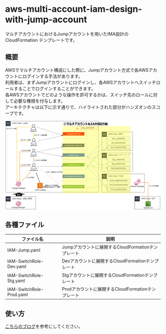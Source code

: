 # aws-multi-account-iam-design-with-jump-account
マルチアカウントにおけるJumpアカウントを用いたIMA設計の CloudFormation テンプレートです。

## 概要
AWSでマルチアカウント構成にした際に、Jumpアカウント方式で各AWSアカウントにログインする手法があります。  
利用者は、まずJumpアカウントにログインし、各AWSアカウントへスイッチロールすることでログインすることができます。  
各AWSアカウントでどのような操作を許可するかは、スイッチ先のロールに対して必要な権限を付与します。  
アーキテクチャは以下に示す通りで、ハイライトされた部分がハンズオンのスコープです。

![](./images/jump-account-architecture.png)

## 各種ファイル

| ファイル名 | 説明 |
| ------------- | ------------- |
| IAM-Jump.yaml | Jumpアカウントに展開するCloudFormationテンプレート |
| IAM-SwitchRole-Dev.yaml | Devアカウントに展開するCloudFormationテンプレート |
| IAM-SwitchRole-Stg.yaml | Stgアカウントに展開するCloudFormationテンプレート |
| IAM-SwitchRole-Prod.yaml | Prodアカウントに展開するCloudFormationテンプレート |

## 使い方

[こちらのブログ](https://yuj1osm.hatenablog.com/entry/2025/01/12/162426)を参考にしてください。